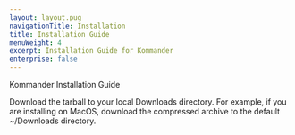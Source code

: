 ```yaml
---
layout: layout.pug
navigationTitle: Installation
title: Installation Guide
menuWeight: 4
excerpt: Installation Guide for Kommander
enterprise: false
---
```


Kommander Installation Guide

Download the tarball to your local Downloads directory.
For example, if you are installing on MacOS, download the compressed archive to the default ~/Downloads directory.
